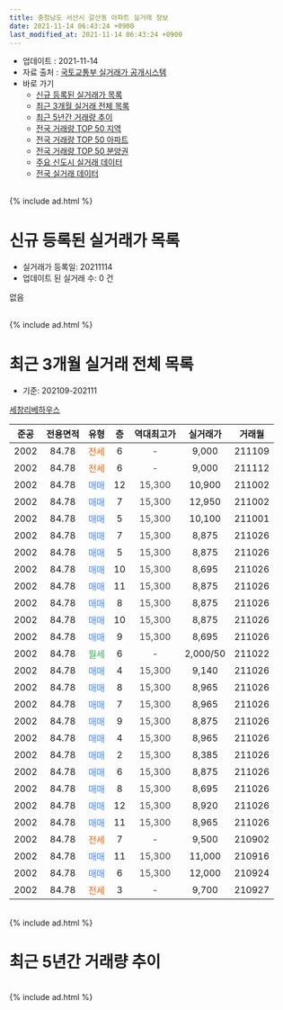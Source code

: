 ```yaml
---
title: 충청남도 서산시 갈산동 아파트 실거래 정보
date: 2021-11-14 06:43:24 +0900
last_modified_at: 2021-11-14 06:43:24 +0900
---
```


* 업데이트 : 2021-11-14
* 자료 출처 : [국토교통부 실거래가 공개시스템](http://rt.molit.go.kr)
* 바로 가기
    * [신규 등록된 실거래가 목록](#신규-등록된-실거래가-목록)
    * [최근 3개월 실거래 전체 목록](#최근-3개월-실거래-전체-목록)
    * [최근 5년간 거래량 추이](#최근-5년간-거래량-추이)
    * [전국 거래량 TOP 50 지역](https://inasie.github.io/apt-trade-info/최근-3개월-전국에서-가장-거래가-많이-발생한-지역)
    * [전국 거래량 TOP 50 아파트](https://inasie.github.io/apt-trade-info/최근-3개월-전국에서-가장-거래가-많이-발생한-아파트)
    * [전국 거래량 TOP 50 분양권](https://inasie.github.io/apt-trade-info/최근-3개월-전국에서-가장-거래가-많이-발생한-분양권)
    * [주요 신도시 실거래 데이터](https://inasie.github.io/apt-trade-info/주요-신도시)
    * [전국 실거래 데이터](https://inasie.github.io/apt-trade-info/전국)
<br>
{% include ad.html %}
<br>

# 신규 등록된 실거래가 목록
* 실거래가 등록일: 20211114
* 업데이트 된 실거래 수: 0 건

없음

<br>
{% include ad.html %}
<br>

# 최근 3개월 실거래 전체 목록
* 기준: 202109-202111


[세창리베하우스](https://search.naver.com/search.naver?query=%EC%B6%A9%EC%B2%AD%EB%82%A8%EB%8F%84+%EC%84%9C%EC%82%B0%EC%8B%9C+%EA%B0%88%EC%82%B0%EB%8F%99+%EC%84%B8%EC%B0%BD%EB%A6%AC%EB%B2%A0%ED%95%98%EC%9A%B0%EC%8A%A4)

|준공|전용면적|유형|층|역대최고가|실거래가|거래월|
|:---:|:---:|:---:|:---:|:---:|:---:|:---:|
|2002|84.78|<span style="color:#ff5a00">전세</span>|6|<span style="color:#444444">-</span>|9,000|211109|
|2002|84.78|<span style="color:#ff5a00">전세</span>|6|<span style="color:#444444">-</span>|9,000|211112|
|2002|84.78|<span style="color:#4285f3">매매</span>|12|<span style="color:#444444">15,300</span>|10,900|211002|
|2002|84.78|<span style="color:#4285f3">매매</span>|7|<span style="color:#444444">15,300</span>|12,950|211002|
|2002|84.78|<span style="color:#4285f3">매매</span>|5|<span style="color:#444444">15,300</span>|10,100|211001|
|2002|84.78|<span style="color:#4285f3">매매</span>|7|<span style="color:#444444">15,300</span>|8,875|211026|
|2002|84.78|<span style="color:#4285f3">매매</span>|5|<span style="color:#444444">15,300</span>|8,875|211026|
|2002|84.78|<span style="color:#4285f3">매매</span>|10|<span style="color:#444444">15,300</span>|8,695|211026|
|2002|84.78|<span style="color:#4285f3">매매</span>|11|<span style="color:#444444">15,300</span>|8,875|211026|
|2002|84.78|<span style="color:#4285f3">매매</span>|8|<span style="color:#444444">15,300</span>|8,875|211026|
|2002|84.78|<span style="color:#4285f3">매매</span>|10|<span style="color:#444444">15,300</span>|8,875|211026|
|2002|84.78|<span style="color:#4285f3">매매</span>|9|<span style="color:#444444">15,300</span>|8,695|211026|
|2002|84.78|<span style="color:#34a853">월세</span>|6|<span style="color:#444444">-</span>|2,000/50|211022|
|2002|84.78|<span style="color:#4285f3">매매</span>|4|<span style="color:#444444">15,300</span>|9,140|211026|
|2002|84.78|<span style="color:#4285f3">매매</span>|8|<span style="color:#444444">15,300</span>|8,965|211026|
|2002|84.78|<span style="color:#4285f3">매매</span>|7|<span style="color:#444444">15,300</span>|8,965|211026|
|2002|84.78|<span style="color:#4285f3">매매</span>|9|<span style="color:#444444">15,300</span>|8,875|211026|
|2002|84.78|<span style="color:#4285f3">매매</span>|4|<span style="color:#444444">15,300</span>|8,965|211026|
|2002|84.78|<span style="color:#4285f3">매매</span>|2|<span style="color:#444444">15,300</span>|8,385|211026|
|2002|84.78|<span style="color:#4285f3">매매</span>|6|<span style="color:#444444">15,300</span>|8,875|211026|
|2002|84.78|<span style="color:#4285f3">매매</span>|8|<span style="color:#444444">15,300</span>|8,695|211026|
|2002|84.78|<span style="color:#4285f3">매매</span>|12|<span style="color:#444444">15,300</span>|8,920|211026|
|2002|84.78|<span style="color:#4285f3">매매</span>|11|<span style="color:#444444">15,300</span>|8,965|211026|
|2002|84.78|<span style="color:#ff5a00">전세</span>|7|<span style="color:#444444">-</span>|9,500|210902|
|2002|84.78|<span style="color:#4285f3">매매</span>|11|<span style="color:#444444">15,300</span>|11,000|210916|
|2002|84.78|<span style="color:#4285f3">매매</span>|6|<span style="color:#444444">15,300</span>|12,000|210924|
|2002|84.78|<span style="color:#ff5a00">전세</span>|3|<span style="color:#444444">-</span>|9,700|210927|


<br>
{% include ad.html %}
<br>

# 최근 5년간 거래량 추이


<div style="width:100%;">
    <canvas id="deal_progress" height="200"></canvas>
</div>

<script>
new Chart(document.getElementById("deal_progress"), {
    type: 'line',
    data: {
        labels: ['201611','201612','201701','201702','201703','201704','201705','201706','201707','201708','201709','201710','201711','201712','201801','201802','201803','201804','201805','201806','201807','201808','201809','201810','201811','201812','201901','201902','201903','201904','201905','201906','201907','201908','201909','201910','201911','201912','202001','202002','202003','202004','202005','202006','202007','202008','202009','202010','202011','202012','202101','202102','202103','202104','202105','202106','202107','202108','202109','202110','202111'],
        datasets: [{
            label: '매매',
            pointRadius: 1,
            data: [1, 1, 0, 1, 2, 0, 3, 2, 1, 3, 1, 0, 1, 1, 3, 3, 5, 5, 1, 1, 3, 2, 1, 2, 1, 1, 0, 1, 4, 7, 5, 5, 3, 14, 1, 1, 4, 2, 5, 1, 4, 1, 3, 1, 9, 3, 1, 1, 1, 2, 5, 6, 6, 19, 4, 3, 3, 5, 2, 20, 0],
            borderColor: "rgba(255, 201, 14, 1)",
            backgroundColor: "rgba(255, 201, 14, 0.5)",
            fill: false,
            lineTension: 0
        },{
            label: '전월세',
            pointRadius: 1,
            data: [1, 1, 1, 3, 2, 0, 1, 1, 1, 1, 1, 0, 1, 0, 2, 2, 1, 1, 2, 0, 0, 1, 0, 1, 1, 1, 2, 2, 2, 2, 0, 2, 1, 0, 0, 0, 0, 0, 0, 1, 0, 0, 0, 3, 0, 2, 0, 0, 0, 1, 1, 1, 0, 2, 7, 1, 0, 0, 2, 1, 2],
            borderColor: "rgba(0, 141, 185, 1)",
            backgroundColor: "rgba(0, 141, 185, 0.5)",
            fill: false,
            lineTension: 0
        }
        ]
    },
    options: {
        responsive: true,
        title: {
            display: false
        },
        tooltips: {
            mode: 'index',
            intersect: false
        },
        hover: {
            mode: 'nearest',
            intersect: true
        },
        scales: {
            xAxes: [{
                display: true,
                scaleLabel: {
                    display: true,
                    labelString: '년/월'
                }
            }],
            yAxes: [{
                display: true,
                ticks: {
                    suggestedMin: 0,
                },
                scaleLabel: {
                    display: true,
                    labelString: '실거래 수'
                }
            }]
        }
    }
});

</script>


<br>
{% include ad.html %}
<br>

